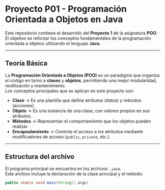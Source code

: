 # Proyecto P01 - Programación Orientada a Objetos en Java

Este repositorio contiene el desarrollo del **Proyecto 1** de la asignatura **POO**.  
El objetivo es reforzar los conceptos fundamentales de la programación orientada a objetos utilizando el lenguaje **Java**.

---

## Teoría Básica

La **Programación Orientada a Objetos (POO)** es un paradigma que organiza el código en torno a **clases** y **objetos**, permitiendo una mejor modularidad, reutilización y mantenimiento.  
Los conceptos principales que se aplican en este proyecto son:

- **Clase** → Es una plantilla que define atributos (datos) y métodos (acciones).  
- **Objeto** → Es una instancia de una clase, con valores propios en sus atributos.  
- **Métodos** → Representan el comportamiento que los objetos pueden realizar.  
- **Encapsulamiento** → Controla el acceso a los atributos mediante modificadores de acceso (`public`, `private`, etc.).  

---

## Estructura del archivo

El programa principal se encuentra en los archivos `.java`.  
Este archivo incluye la declaración de la clase principal y el método:

```java
public static void main(String[] args)

